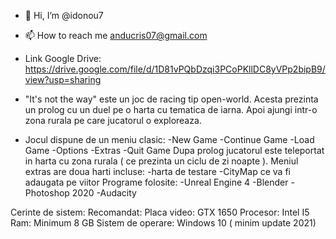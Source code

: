 - 👋 Hi, I’m @idonou7
- 📫 How to reach me anducris07@gmail.com

- Link Google Drive:
https://drive.google.com/file/d/1D81vPQbDzqi3PCoPKllDC8yVPp2bipB9/view?usp=sharing

- "It's not the way" este un joc de racing tip open-world. Acesta prezinta un prolog cu un duel pe o harta cu tematica de iarna.
Apoi ajungi intr-o zona rurala pe care jucatorul o exploreaza.

- Jocul dispune de un meniu clasic:
-New Game
-Continue Game
-Load Game
-Options
-Extras
-Quit Game
Dupa prolog jucatorul este teleportat in harta cu zona rurala ( ce prezinta un ciclu de zi noapte ).
Meniul extras are doua harti incluse:
-harta de testare
-CityMap ce va fi adaugata pe viitor
Programe folosite:
-Unreal Engine 4
-Blender
-Photoshop 2020
-Audacity

Cerinte de sistem:
Recomandat:
Placa video: GTX 1650
Procesor: Intel I5 
Ram:  Minimum 8 GB
Sistem de operare: Windows 10 ( minim update 2021)

